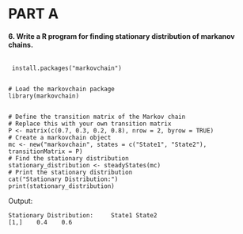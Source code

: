 # PART A

#### 6. Write a R program for finding stationary distribution of markanov chains.

```{r}

 install.packages("markovchain")
```

```{r}

# Load the markovchain package
library(markovchain)
```

```{r}

# Define the transition matrix of the Markov chain
# Replace this with your own transition matrix
P <- matrix(c(0.7, 0.3, 0.2, 0.8), nrow = 2, byrow = TRUE)
# Create a markovchain object
mc <- new("markovchain", states = c("State1", "State2"), transitionMatrix = P)
# Find the stationary distribution
stationary_distribution <- steadyStates(mc)
# Print the stationary distribution
cat("Stationary Distribution:")
print(stationary_distribution)
```

Output:

```         
Stationary Distribution:     State1 State2 
[1,]    0.4    0.6
```
